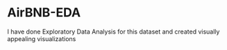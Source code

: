 # AirBNB-EDA
I have done Exploratory Data Analysis for this dataset and created visually appealing visualizations
